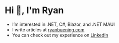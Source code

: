 # Hi 👋, I'm Ryan

- I’m interested in .NET, C#, Blazor, and .NET MAUI
- I write articles at [ryanbuening.com](https://ryanbuening.com)
- You can check out my experience on [LinkedIn](https://www.linkedin.com/in/ryanbuening)
